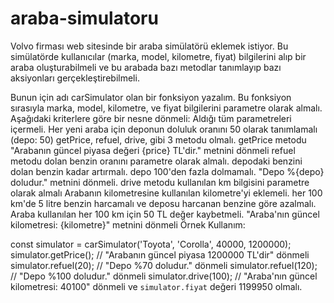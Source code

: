 # araba-simulatoru
Volvo firması web sitesinde bir araba simülatörü eklemek istiyor. Bu simülatörde kullanıcılar (marka, model, kilometre, fiyat) bilgilerini alıp bir araba oluşturabilmeli ve bu arabada bazı metodlar tanımlayıp bazı aksiyonları gerçekleştirebilmeli.

Bunun için adı carSimulator olan bir fonksiyon yazalım.
Bu fonksiyon sırasıyla marka, model, kilometre, ve fiyat bilgilerini parametre olarak almalı.
Aşağıdaki kriterlere göre bir nesne dönmeli:
Aldığı tüm parametreleri içermeli.
Her yeni araba için deponun doluluk oranını 50 olarak tanımlamalı (depo: 50)
getPrice, refuel, drive, gibi 3 metodu olmalı.
getPrice metodu "Arabanın güncel piyasa değeri {price} TL'dir." metnini dönmeli
refuel metodu dolan benzin oranını parametre olarak almalı.
depodaki benzini dolan benzin kadar artırmalı.
depo 100'den fazla dolmamalı.
"Depo %{depo} doludur." metnini dönmeli.
drive metodu kullanılan km bilgisini parametre olarak almalı
Arabanın kilometresine kullanılan kilometre'yi eklemeli.
her 100 km'de 5 litre benzin harcamalı ve deposu harcanan benzine göre azalmalı.
Araba kullanılan her 100 km için 50 TL değer kaybetmeli.
"Araba'nın güncel kilometresi: {kilometre}" metnini dönmeli
Örnek Kullanım:

const simulator = carSimulator('Toyota', 'Corolla', 40000, 1200000);
simulator.getPrice(); // "Arabanın güncel piyasa 1200000 TL'dir" dönmeli
simulator.refuel(20); // "Depo %70 doludur." dönmeli
simulator.refuel(120); // "Depo %100 doludur." dönmeli
simulator.drive(100);
// "Araba'nın güncel kilometresi: 40100" dönmeli ve `simulator.fiyat` değeri 1199950 olmalı.
